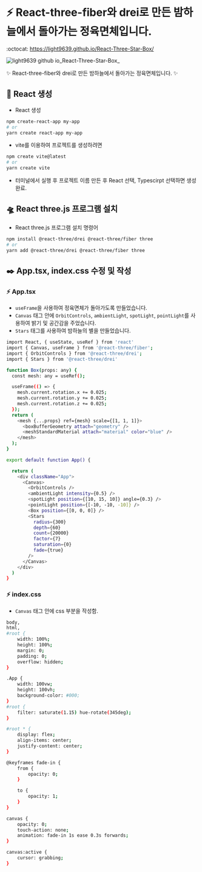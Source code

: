 # :zap: React-three-fiber와 drei로 만든 밤하늘에서 돌아가는 정육면체입니다.
:octocat: https://light9639.github.io/React-Three-Star-Box/

![light9639 github io_React-Three-Star-Box_](https://user-images.githubusercontent.com/95972251/212916680-b9529ac2-83e6-419f-bb17-3be15955c65b.png)

:sparkles: React-three-fiber와 drei로 만든 밤하늘에서 돌아가는 정육면체입니다. :sparkles:
## :tada: React 생성
- React 생성
```bash
npm create-react-app my-app
# or
yarn create react-app my-app
```

- vite를 이용하여 프로젝트를 생성하려면
```bash
npm create vite@latest
# or
yarn create vite
```
- 터미널에서 실행 후 프로젝트 이름 만든 후 React 선택, Typescirpt 선택하면 생성 완료.
## 🛸 React three.js 프로그램 설치
- React three.js 프로그램 설치 명령어
```bash
npm install @react-three/drei @react-three/fiber three
# or
yarn add @react-three/drei @react-three/fiber three
```

## ✒️ App.tsx, index.css 수정 및 작성
### :zap: App.tsx
- `useFrame`을 사용하여 정육면체가 돌아가도록 만들었습니다.
- `Canvas` 태그 안에 `OrbitControls`, `ambientLight`, `spotLight`, `pointLight`를 사용하여 밝기 및 공간감을 주었습니다.
- `Stars` 태그를 사용하여 밤하늘의 별을 만들었습니다.
```bash
import React, { useState, useRef } from 'react'
import { Canvas, useFrame } from '@react-three/fiber';
import { OrbitControls } from '@react-three/drei';
import { Stars } from '@react-three/drei'

function Box(props: any) {
  const mesh: any = useRef();

  useFrame(() => {
    mesh.current.rotation.x += 0.025;
    mesh.current.rotation.y += 0.025;
    mesh.current.rotation.z += 0.025;
  });
  return (
    <mesh {...props} ref={mesh} scale={[1, 1, 1]}>
      <boxBufferGeometry attach="geometry" />
      <meshStandardMaterial attach="material" color="blue" />
    </mesh>
  );
}

export default function App() {

  return (
    <div className="App">
      <Canvas>
        <OrbitControls />
        <ambientLight intensity={0.5} />
        <spotLight position={[10, 15, 10]} angle={0.3} />
        <pointLight position={[-10, -10, -10]} />
        <Box position={[0, 0, 0]} />
        <Stars
          radius={300}
          depth={60}
          count={20000}
          factor={7}
          saturation={0}
          fade={true}
        />
      </Canvas>
    </div>
  )
}
```
### :zap: index.css
- `Canvas` 태그 안에 css 부분을 작성함.
```bash
body,
html,
#root {
    width: 100%;
    height: 100%;
    margin: 0;
    padding: 0;
    overflow: hidden;
}

.App {
    width: 100vw;
    height: 100vh;
    background-color: #000;
}
#root {
    filter: saturate(1.15) hue-rotate(345deg);
}

#root * {
    display: flex;
    align-items: center;
    justify-content: center;
}

@keyframes fade-in {
    from {
        opacity: 0;
    }

    to {
        opacity: 1;
    }
}

canvas {
    opacity: 0;
    touch-action: none;
    animation: fade-in 1s ease 0.3s forwards;
}

canvas:active {
    cursor: grabbing;
}
```
